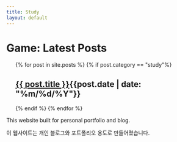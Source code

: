 ```yaml
---
title: Study
layout: default
---
```


<h1>Game: Latest Posts</h1>

<ul style="list-style:none;">
  {% for post in site.posts %}
  {% if post.category == "study"%}
  <li>
      <h2><a href="{{ post.url }}">{{ post.title }}</a><span class="date">{{post.date |  date: "%m/%d/%Y"}}</span></h2>      
  </li>
  {% endif %}
  {% endfor %}
</ul>

<section class="introduction">
    <p>This website built for personal portfolio and blog.</p>
    <p>이 웹사이트는 개인 블로그와 포트폴리오 용도로 만들어졌습니다.</p>
</section>